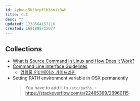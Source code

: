 ```yaml
---
id: 4ybwuj5k3hrpflb3snik3wh
title: CLI
desc: ""
updated: 1738564157116
created: 1681888715077
---
```


## Collections

- [What is Source Command in Linux and How Does it Work?](https://linuxhandbook.com/source-command/)
- [Command Line Interface Guidelines](https://clig.dev/)
  - [명령줄 인터페이스 가이드라인](https://clig.kr/)
- Setting PATH environment variable in OSX permanently
  > You have to add it to `/etc/paths`. - https://stackoverflow.com/a/22465399/26960115
